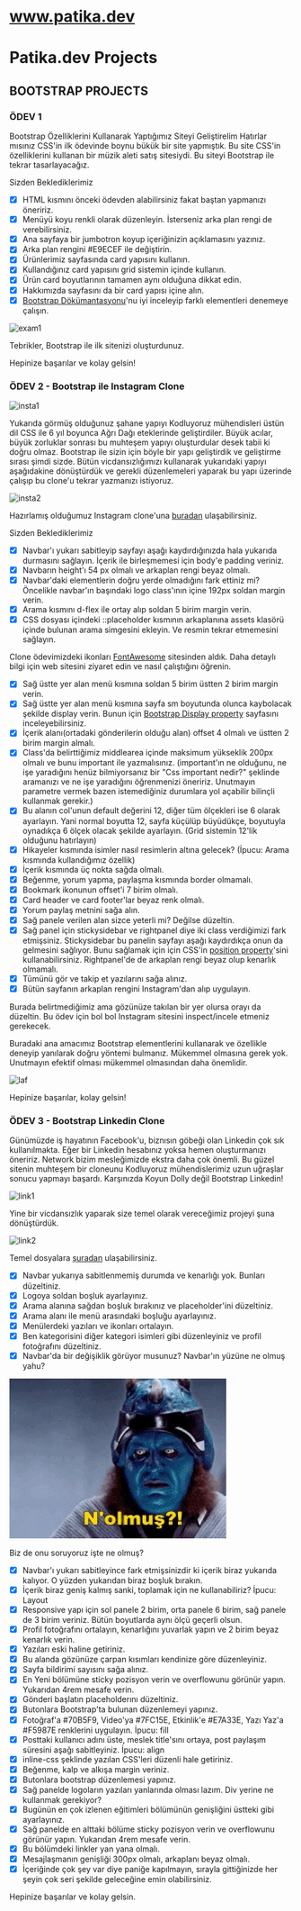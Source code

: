 # www.patika.dev
# Patika.dev Projects

## BOOTSTRAP PROJECTS
### ÖDEV 1

Bootstrap Özelliklerini Kullanarak Yaptığımız Siteyi Geliştirelim
Hatırlar mısınız CSS'in ilk ödevinde boynu bükük bir site yapmıştık. Bu site CSS'in özelliklerini kullanan bir müzik aleti satış sitesiydi. Bu siteyi Bootstrap ile tekrar tasarlayacağız.

Sizden Beklediklerimiz

- [x] HTML kısmını önceki ödevden alabilirsiniz fakat baştan yapmanızı öneririz.
- [x] Menüyü koyu renkli olarak düzenleyin. İsterseniz arka plan rengi de verebilirsiniz.
- [x] Ana sayfaya bir jumbotron koyup içeriğinizin açıklamasını yazınız.
- [x] Arka plan rengini #E9ECEF ile değiştirin.
- [x] Ürünlerimiz sayfasında card yapısını kullanın.
- [x] Kullandığınız card yapısını grid sistemin içinde kullanın.
- [x] Ürün card boyutlarının tamamen aynı olduğuna dikkat edin.
- [x] Hakkımızda sayfasını da bir card yapısı içine alın.
- [x] [Bootstrap Dökümantasyonu](https://getbootstrap.com/docs/4.5/getting-started/introduction/)'nu iyi inceleyip farklı elementleri denemeye çalışın.

![exam1](https://github.com/Kodluyoruz/taskforce/blob/bootstrap/bootstrap/odev1/figures/bootstrap.gif?raw=true)

Tebrikler, Bootstrap ile ilk sitenizi oluşturdunuz.

Hepinize başarılar ve kolay gelsin!

### ÖDEV 2 - Bootstrap ile Instagram Clone

![insta1](https://github.com/Kodluyoruz/taskforce/raw/main/bootstrap/odev2/figures/instagram.gif)

Yukarıda görmüş olduğunuz şahane yapıyı Kodluyoruz mühendisleri üstün dil CSS ile 6 yıl boyunca Ağrı Dağı eteklerinde geliştirdiler. Büyük acılar, büyük zorluklar sonrası bu muhteşem yapıyı oluşturdular desek tabii ki doğru olmaz. Bootstrap ile sizin için böyle bir yapı geliştirdik ve geliştirme sırası şimdi sizde. Bütün vicdansızlığımızı kullanarak yukarıdaki yapıyı aşağıdakine dönüştürdük ve gerekli düzenlemeleri yaparak bu yapı üzerinde çalışıp bu clone'u tekrar yazmanızı istiyoruz.

![insta2](https://github.com/Kodluyoruz/taskforce/raw/main/bootstrap/odev2/figures/instagrambroken.gif)

Hazırlamış olduğumuz Instagram clone'una [buradan](https://drive.google.com/drive/folders/1hRWmpYpuax4Aqsf_BRKdpDoNUowTpzKe?usp=sharing) ulaşabilirsiniz.

Sizden Beklediklerimiz

- [x] Navbar'ı yukarı sabitleyip sayfayı aşağı kaydırdığınızda hala yukarıda durmasını sağlayın. İçerik ile birleşmemesi için body'e padding veriniz.
- [x] Navbarın height'ı 54 px olmalı ve arkaplan rengi beyaz olmalı.
- [x] Navbar'daki elementlerin doğru yerde olmadığını fark ettiniz mi? Öncelikle navbar'ın başındaki logo class'ının içine 192px soldan margin verin.
- [x] Arama kısmını d-flex ile ortay alıp soldan 5 birim margin verin.
- [x] CSS dosyası içindeki ::placeholder kısmının arkaplanına assets klasörü içinde bulunan arama simgesini ekleyin. Ve resmin tekrar etmemesini sağlayın.

Clone ödevimizdeki ikonları [FontAwesome](https://fontawesome.com/) sitesinden aldık. Daha detaylı bilgi için web sitesini ziyaret edin ve nasıl çalıştığını öğrenin.

- [x] Sağ üstte yer alan menü kısmına soldan 5 birim üstten 2 birim margin verin.
- [x] Sağ üstte yer alan menü kısmına sayfa sm boyutunda olunca kaybolacak şekilde display verin. Bunun için [Bootstrap Display property](https://getbootstrap.com/docs/4.5/utilities/display/) sayfasını inceleyebilirsiniz.
- [x] İçerik alanı(ortadaki gönderilerin olduğu alan) offset 4 olmalı ve üstten 2 birim margin almalı.
- [x] Class'da belirttiğimiz middlearea içinde maksimum yükseklik 200px olmalı ve bunu important ile yazmalısınız. (important'ın ne olduğunu, ne işe yaradığını henüz bilmiyorsanız bir "Css important nedir?" şeklinde aramanızı ve ne işe yaradığını öğrenmenizi öneririz. Unutmayın parametre vermek bazen istemediğiniz durumlara yol açabilir bilinçli kullanmak gerekir.)
- [x] Bu alanın col'unun default değerini 12, diğer tüm ölçekleri ise 6 olarak ayarlayın. Yani normal boyutta 12, sayfa küçülüp büyüdükçe, boyutuyla oynadıkça 6 ölçek olacak şekilde ayarlayın. (Grid sistemin 12'lik olduğunu hatırlayın)
- [x] Hikayeler kısmında isimler nasıl resimlerin altına gelecek? (İpucu: Arama kısmında kullandığımız özellik)
- [x] İçerik kısmında üç nokta sağda olmalı.
- [x] Beğenme, yorum yapma, paylaşma kısmında border olmamalı.
- [x] Bookmark ikonunun offset'i 7 birim olmalı.
- [x] Card header ve card footer'lar beyaz renk olmalı.
- [x] Yorum paylaş metnini sağa alın.
- [x] Sağ panele verilen alan sizce yeterli mi? Değilse düzeltin.
- [x] Sağ panel için stickysidebar ve rightpanel diye iki class verdiğimizi fark etmişsiniz. Stickysidebar bu panelin sayfayı aşağı kaydırdıkça onun da gelmesini sağlıyor. Bunu sağlamak için için CSS'in [position property](https://www.w3schools.com/css/css_positioning.asp)'sini kullanabilirsiniz. Rightpanel'de de arkaplan rengi beyaz olup kenarlık olmamalı.
- [x] Tümünü gör ve takip et yazılarını sağa alınız.
- [x] Bütün sayfanın arkaplan rengini Instagram'dan alıp uygulayın.

Burada belirtmediğimiz ama gözünüze takılan bir yer olursa orayı da düzeltin. Bu ödev için bol bol Instagram sitesini inspect/incele etmeniz gerekecek.

Buradaki ana amacımız Bootstrap elementlerini kullanarak ve özellikle deneyip yanılarak doğru yöntemi bulmanız. Mükemmel olmasına gerek yok. Unutmayın efektif olması mükemmel olmasından daha önemlidir.

![laf](https://raw.githubusercontent.com/Kodluyoruz/taskforce/main/bootstrap/odev2/figures/arog.jpg)

Hepinize başarılar, kolay gelsin!

### ÖDEV 3 - Bootstrap Linkedin Clone

Günümüzde iş hayatının Facebook'u, biznısın göbeği olan Linkedin çok sık kullanılmakta. Eğer bir Linkedin hesabınız yoksa hemen oluşturmanızı öneririz. Network bizim mesleğimizde ekstra daha çok önemli. Bu güzel sitenin muhteşem bir cloneunu Kodluyoruz mühendislerimiz uzun uğraşlar sonucu yapmayı başardı. Karşınızda Koyun Dolly değil Bootstrap Linkedin!

![link1](https://github.com/Kodluyoruz/taskforce/raw/main/bootstrap/odev3/figures/linkedin.gif)

Yine bir vicdansızlık yaparak size temel olarak vereceğimiz projeyi şuna dönüştürdük.

![link2](https://github.com/Kodluyoruz/taskforce/raw/main/bootstrap/odev3/figures/garibanlinkedin.gif)

Temel dosyalara [şuradan](https://github.com/Kodluyoruz/taskforce/tree/main/bootstrap/odev3/bootstraplinkedinclone) ulaşabilirsiniz.

-  [x] Navbar yukarıya sabitlenmemiş durumda ve kenarlığı yok. Bunları düzeltiniz.
-  [x] Logoya soldan boşluk ayarlayınız.
-  [x] Arama alanına sağdan boşluk bırakınız ve placeholder'ini düzeltiniz.
-  [x] Arama alanı ile menü arasındaki boşluğu ayarlayınız.
-  [x] Menülerdeki yazıları ve ikonları ortalayın.
-  [x] Ben kategorisini diğer kategori isimleri gibi düzenleyiniz ve profil fotoğrafını düzeltiniz.
-  [x] Navbar'da bir değişiklik görüyor musunuz? Navbar'ın yüzüne ne olmuş yahu?

![link3](https://raw.githubusercontent.com/Kodluyoruz/taskforce/main/bootstrap/odev3/figures/nolmus.jpg)

Biz de onu soruyoruz işte ne olmuş?

-  [x] Navbar'ı yukarı sabitleyince fark etmişsinizdir ki içerik biraz yukarıda kalıyor. O yüzden yukarıdan biraz boşluk bırakın.
-  [x] İçerik biraz geniş kalmış sanki, toplamak için ne kullanabiliriz? İpucu: Layout
-  [x] Responsive yapı için sol panele 2 birim, orta panele 6 birim, sağ panele de 3 birim veriniz. Bütün boyutlarda aynı ölçü geçerli olsun.
-  [x] Profil fotoğrafını ortalayın, kenarlığını yuvarlak yapın ve 2 birim beyaz kenarlık verin.
-  [x] Yazıları eski haline getiriniz.
-  [x] Bu alanda gözünüze çarpan kısımları kendinize göre düzenleyiniz.
-  [x] Sayfa bildirimi sayısını sağa alınız.
-  [x] En Yeni bölümüne sticky pozisyon verin ve overflowunu görünür yapın. Yukarıdan 4rem mesafe verin.
-  [x] Gönderi başlatın placeholderını düzeltiniz.
-  [x] Butonlara Bootstrap'ta bulunan düzenlemeyi yapınız.
-  [x] Fotoğraf'a #70B5F9, Video'ya #7FC15E, Etkinlik'e #E7A33E, Yazı Yaz'a #F5987E renklerini uygulayın. İpucu: fill
-  [x] Posttaki kullanıcı adını üste, meslek title'sını ortaya, post paylaşım süresini aşağı sabitleyiniz. İpucu: align
-  [x] inline-css şeklinde yazılan CSS'leri düzenli hale getiriniz.
-  [x] Beğenme, kalp ve alkışa margin veriniz.
-  [x] Butonlara bootstrap düzenlemesi yapınız.
-  [x] Sağ panelde logoların yazıları yanlarında olması lazım. Div yerine ne kullanmak gerekiyor?
-  [x] Bugünün en çok izlenen eğitimleri bölümünün genişliğini üstteki gibi ayarlayınız.
-  [x] Sağ panelde en alttaki bölüme sticky pozisyon verin ve overflowunu görünür yapın. Yukarıdan 4rem mesafe verin.
-  [x] Bu bölümdeki linkler yan yana olmalı.
-  [x] Mesajlaşmanın genişliği 300px olmalı, arkaplanı beyaz olmalı.
-  [x] İçeriğinde çok şey var diye paniğe kapılmayın, sırayla gittiğinizde her şeyin çok seri şekilde geleceğine emin olabilirsiniz.

Hepinize başarılar ve kolay gelsin.